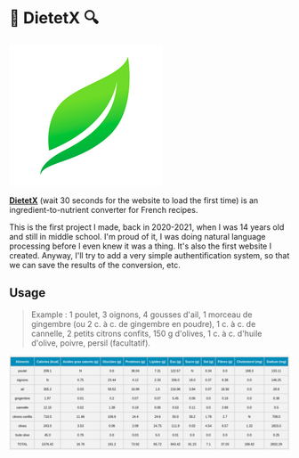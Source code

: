 # 🍪 DietetX 🔍

![Logo](/static/leaf_logo.png)

[**DietetX**](https://dietetx.onrender.com/) (wait 30 seconds for the website to load the first time) is an ingredient-to-nutrient converter for French recipes.

This is the first project I made, back in 2020-2021, when I was 14 years old and still in middle school. I'm proud of it, I was doing natural language processing before I even knew it was a thing.
It's also the first website I created. Anyway, I'll try to add a very simple authentification system, so that we can save the results of the conversion, etc.

## Usage

> Example : 1 poulet, 3 oignons, 4 gousses d'ail, 1 morceau de gingembre (ou 2 c. à c. de gingembre en poudre), 1 c. à c. de cannelle, 2 petits citrons confits, 150 g d'olives, 1 c. à c. d'huile d'olive, poivre, persil (facultatif).

![Image Demo](/static/demo_pic.png)
